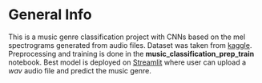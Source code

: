 # General Info
This is a music genre classification project with CNNs based on the mel spectrograms generated from audio files. Dataset was taken from [kaggle](https://www.kaggle.com/andradaolteanu/gtzan-dataset-music-genre-classification). Preprocessing and training is done in the **music_classification_prep_train** notebook. Best model is deployed on [Streamlit](https://share.streamlit.io/twrzeszcz/music-genre-classification/main/app_streamlit.py) where user can upload a *wav* audio file and predict the music genre.
